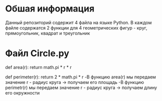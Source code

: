 # Обшая информация
Данный репозиторий содержит 4 файла на языке Python. В каждом файле содержатся 2 функции для 4 геометрических фигур - круг, прямоугольник, квадрат и треугольник

# Файл Сircle.py

def area(r):
    return math.pi * r * r

def perimeter(r):
    return 2 * math.pi * r
-В функцию area(r) мы передаем значение r - радиус круга -> получаем его площадь
-В функцию perimetr(r) мы передаем значение r - радиус круга -> получаем длину его окружности
